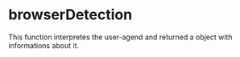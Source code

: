 browserDetection
================
This function interpretes the user-agend and returned a object with informations about it.
